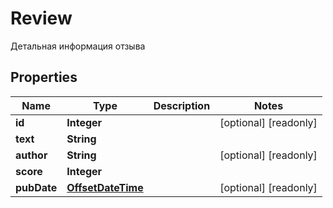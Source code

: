 

# Review

Детальная информация отзыва
## Properties

Name | Type | Description | Notes
------------ | ------------- | ------------- | -------------
**id** | **Integer** |  |  [optional] [readonly]
**text** | **String** |  | 
**author** | **String** |  |  [optional] [readonly]
**score** | **Integer** |  | 
**pubDate** | [**OffsetDateTime**](OffsetDateTime.md) |  |  [optional] [readonly]



